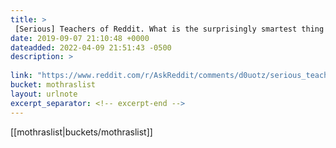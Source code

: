 ```yaml
---
title: > 
 [Serious] Teachers of Reddit. What is the surprisingly smartest thing your stupidest student has ever said? : AskReddit
date: 2019-09-07 21:10:48 +0000
dateadded: 2022-04-09 21:51:43 -0500
description: > 
 
link: "https://www.reddit.com/r/AskReddit/comments/d0uotz/serious_teachers_of_reddit_what_is_the/"
bucket: mothraslist
layout: urlnote
excerpt_separator: <!-- excerpt-end -->
--- 
```

 <!-- excerpt-end -->[[mothraslist|buckets/mothraslist]]
